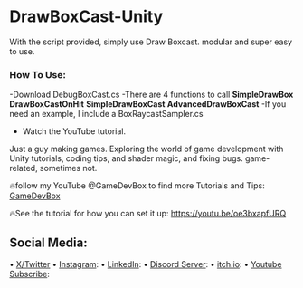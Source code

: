 # DrawBoxCast-Unity
With the script provided, simply use Draw Boxcast. modular and super easy to use.

### How To Use:
-Download DebugBoxCast.cs
-There are 4 functions to call **SimpleDrawBox** **DrawBoxCastOnHit** **SimpleDrawBoxCast** **AdvancedDrawBoxCast**
-If you need an example, I include a BoxRaycastSampler.cs 
- Watch the YouTube tutorial.

Just a guy making games.
Exploring the world of game development with Unity tutorials, coding tips, and shader magic, and fixing bugs.
game-related, sometimes not.


🔥follow my YouTube @GameDevBox to find more Tutorials and Tips: [GameDevBox](https://www.youtube.com/channel/UCgXs2PTiL19Rv1qOn1SI7XQ)

🔥See the tutorial for how you can set it up: https://youtu.be/oe3bxapfURQ 


## Social Media: 
• [X/Twitter](https://x.com/ArianKhatiban)
• [Instagram](https://www.instagram.com/arian.khatiban):
• [LinkedIn](https://www.linkedin.com/in/arian-khatiban-49b30017a/):
• [Discord Server](https://discord.gg/8hpGqBgXmz):
• [itch.io](https://cloudtears.itch.io/):
• [Youtube Subscribe](https://www.youtube.com/channel/UCgXs2PTiL19Rv1qOn1SI7XQ?sub_confirmation=1):



